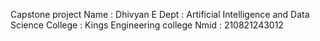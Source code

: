 Capstone project 
Name : Dhivyan E
Dept : Artificial Intelligence and Data Science
College : Kings Engineering college 
Nmid : 210821243012


